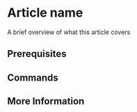 # Article name

A brief overview of what this article covers

## Prerequisites

## Commands

## More Information
